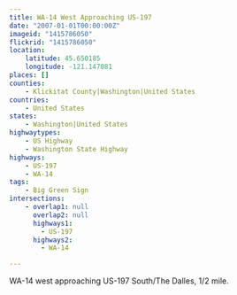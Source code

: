 ```yaml
---
title: WA-14 West Approaching US-197
date: "2007-01-01T00:00:00Z"
imageid: "1415786050"
flickrid: "1415786050"
location:
    latitude: 45.650185
    longitude: -121.147081
places: []
counties:
    - Klickitat County|Washington|United States
countries:
    - United States
states:
    - Washington|United States
highwaytypes:
    - US Highway
    - Washington State Highway
highways:
    - US-197
    - WA-14
tags:
    - Big Green Sign
intersections:
    - overlap1: null
      overlap2: null
      highways1:
        - US-197
      highways2:
        - WA-14

---
```

WA-14 west approaching US-197 South/The Dalles, 1/2 mile.
